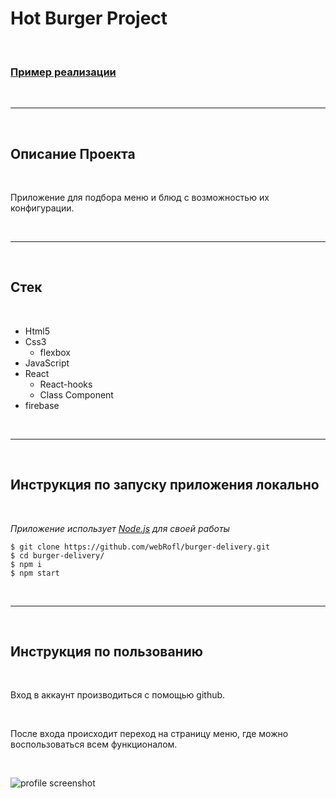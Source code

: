 # Hot Burger Project

<br>

### [Пример реализации][1]

<br/>

---

<br/>

## Описание Проекта

<br />

Приложение для подбора меню и блюд с возможностью их конфигурации.

<br />

---

<br />

## Стек

<br />

- Html5
- Css3
  - flexbox
- JavaScript
- React
  - React-hooks
  - Class Component
- firebase

<br />

---

<br />

## Инструкция по запуску приложения **локально**

<br />

_Приложение использует [Node.js][2] для своей работы_

```
$ git clone https://github.com/webRofl/burger-delivery.git
$ cd burger-delivery/
$ npm i
$ npm start
```

<br />

---

<br />

## Инструкция по пользованию

<br />

Вход в аккаунт производиться с помощью github.

<br />

После входа происходит переход на страницу меню, где можно воспользоваться всем функционалом.

<br />

![profile screenshot][3]

[1]: https://the-great-webrofl-site.netlify.app/
[2]: https://nodejs.org/
[3]: https://i.yapx.ru/RernD.png 'profile'
